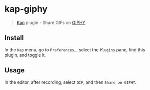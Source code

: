 # kap-giphy

> [Kap](https://github.com/wulkano/kap) plugin - Share GIFs on [GIPHY](https://giphy.com)

## Install

In the `Kap` menu, go to `Preferences…`, select the `Plugins` pane, find this plugin, and toggle it.

## Usage

In the editor, after recording, select `GIF`, and then `Share on GIPHY`.
